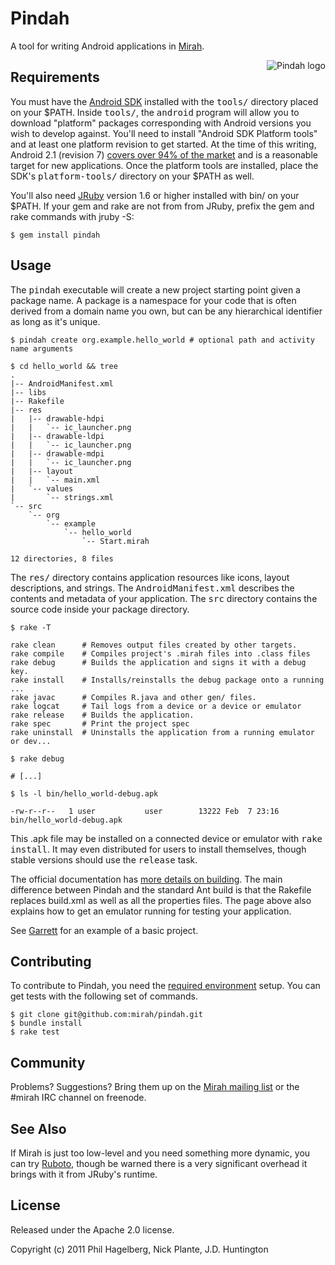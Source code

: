 # Pindah

A tool for writing Android applications in [Mirah](http://mirah.org).

<img src="https://github.com/mirah/pindah/raw/master/pindah.png" alt="Pindah logo" align="right" />

## Requirements<a name="requirements"></a>

You must have the [Android SDK](http://d.android.com/sdk/) installed
with the <tt>tools/</tt> directory placed on your $PATH. Inside
<tt>tools/</tt>, the <tt>android</tt> program will allow you to
download "platform" packages corresponding with Android versions you
wish to develop against. You'll need to install "Android SDK Platform
tools" and at least one platform revision to get started. At the time
of this writing, Android 2.1 (revision 7)
[covers over 94% of the market](http://developer.android.com/resources/dashboard/platform-versions.html)
and is a reasonable target for new applications. Once the platform
tools are installed, place the SDK's <tt>platform-tools/</tt>
directory on your $PATH as well.

You'll also need [JRuby](http://jruby.org) version 1.6 or higher 
installed with bin/ on your $PATH. If your gem and rake are not from 
from JRuby, prefix the gem and rake commands with jruby -S:

    $ gem install pindah

## Usage

The <tt>pindah</tt> executable will create a new project starting
point given a package name. A package is a namespace for your code
that is often derived from a domain name you own, but can be any
hierarchical identifier as long as it's unique.

    $ pindah create org.example.hello_world # optional path and activity name arguments

    $ cd hello_world && tree
    .
    |-- AndroidManifest.xml
    |-- libs
    |-- Rakefile
    |-- res
    |   |-- drawable-hdpi
    |   |   `-- ic_launcher.png
    |   |-- drawable-ldpi
    |   |   `-- ic_launcher.png
    |   |-- drawable-mdpi
    |   |   `-- ic_launcher.png
    |   |-- layout
    |   |   `-- main.xml
    |   `-- values
    |       `-- strings.xml
    `-- src
        `-- org
            `-- example
                `-- hello_world
                    `-- Start.mirah

    12 directories, 8 files

The <tt>res/</tt> directory contains application resources like icons,
layout descriptions, and strings. The <tt>AndroidManifest.xml</tt>
describes the contents and metadata of your application. The
<tt>src</tt> directory contains the source code inside your package
directory.

    $ rake -T
    
    rake clean      # Removes output files created by other targets.
    rake compile    # Compiles project's .mirah files into .class files
    rake debug      # Builds the application and signs it with a debug key.
    rake install    # Installs/reinstalls the debug package onto a running     ...
    rake javac      # Compiles R.java and other gen/ files.
    rake logcat     # Tail logs from a device or a device or emulator
    rake release    # Builds the application.
    rake spec       # Print the project spec
    rake uninstall  # Uninstalls the application from a running emulator or dev...

    $ rake debug
    
    # [...]
    
    $ ls -l bin/hello_world-debug.apk

    -rw-r--r--   1 user           user        13222 Feb  7 23:16 bin/hello_world-debug.apk

This .apk file may be installed on a connected device or emulator with
<tt>rake install</tt>. It may even distributed for users to install
themselves, though stable versions should use the <tt>release</tt>
task. 

The official documentation has
[more details on building](http://developer.android.com/guide/developing/other-ide.html#Building). The
main difference between Pindah and the standard Ant build is that the
Rakefile replaces build.xml as well as all the properties files. The
page above also explains how to get an emulator running for testing
your application.

See [Garrett](http://github.com/technomancy/Garrett) for an example of
a basic project.

## Contributing

To contribute to Pindah, you need the [required environment](#requirements) setup.
You can get tests with the following set of commands.

    $ git clone git@github.com:mirah/pindah.git
    $ bundle install
    $ rake test

## Community

Problems? Suggestions? Bring them up on the
[Mirah mailing list](http://groups.google.com/group/mirah/) or the #mirah
IRC channel on freenode.

## See Also

If Mirah is just too low-level and you need something more dynamic,
you can try [Ruboto](https://github.com/ruboto/ruboto-core/), though
be warned there is a very significant overhead it brings with it from
JRuby's runtime.

## License

Released under the Apache 2.0 license.

Copyright (c) 2011 Phil Hagelberg, Nick Plante, J.D. Huntington
